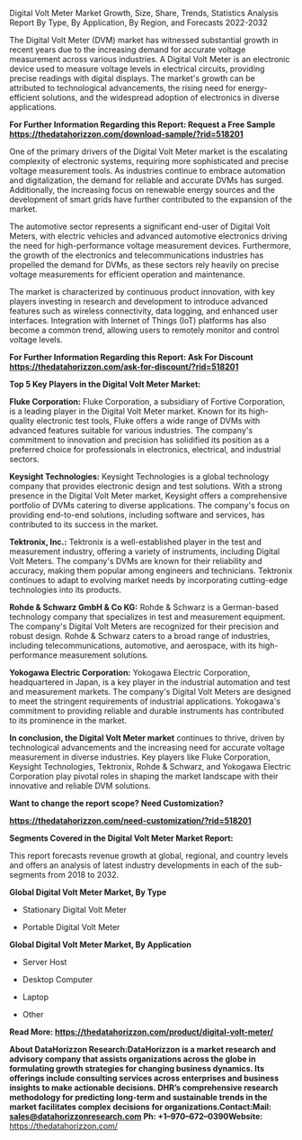 Digital Volt Meter Market Growth, Size, Share, Trends, Statistics
Analysis Report By Type, By Application, By Region, and Forecasts
2022-2032

The Digital Volt Meter (DVM) market has witnessed substantial growth in
recent years due to the increasing demand for accurate voltage
measurement across various industries. A Digital Volt Meter is an
electronic device used to measure voltage levels in electrical circuits,
providing precise readings with digital displays. The market's growth
can be attributed to technological advancements, the rising need for
energy-efficient solutions, and the widespread adoption of electronics
in diverse applications.

**For Further Information Regarding this Report: Request a Free Sample
<https://thedatahorizzon.com/download-sample/?rid=518201>**

One of the primary drivers of the Digital Volt Meter market is the
escalating complexity of electronic systems, requiring more
sophisticated and precise voltage measurement tools. As industries
continue to embrace automation and digitalization, the demand for
reliable and accurate DVMs has surged. Additionally, the increasing
focus on renewable energy sources and the development of smart grids
have further contributed to the expansion of the market.

The automotive sector represents a significant end-user of Digital Volt
Meters, with electric vehicles and advanced automotive electronics
driving the need for high-performance voltage measurement devices.
Furthermore, the growth of the electronics and telecommunications
industries has propelled the demand for DVMs, as these sectors rely
heavily on precise voltage measurements for efficient operation and
maintenance.

The market is characterized by continuous product innovation, with key
players investing in research and development to introduce advanced
features such as wireless connectivity, data logging, and enhanced user
interfaces. Integration with Internet of Things (IoT) platforms has also
become a common trend, allowing users to remotely monitor and control
voltage levels.

**For Further Information Regarding this Report: Ask For Discount
<https://thedatahorizzon.com/ask-for-discount/?rid=518201>**

**Top 5 Key Players in the Digital Volt Meter Market:**

**Fluke Corporation:** Fluke Corporation, a subsidiary of Fortive
Corporation, is a leading player in the Digital Volt Meter market. Known
for its high-quality electronic test tools, Fluke offers a wide range of
DVMs with advanced features suitable for various industries. The
company's commitment to innovation and precision has solidified its
position as a preferred choice for professionals in electronics,
electrical, and industrial sectors.

**Keysight Technologies:** Keysight Technologies is a global technology
company that provides electronic design and test solutions. With a
strong presence in the Digital Volt Meter market, Keysight offers a
comprehensive portfolio of DVMs catering to diverse applications. The
company's focus on providing end-to-end solutions, including software
and services, has contributed to its success in the market.

**Tektronix, Inc.:** Tektronix is a well-established player in the test
and measurement industry, offering a variety of instruments, including
Digital Volt Meters. The company's DVMs are known for their reliability
and accuracy, making them popular among engineers and technicians.
Tektronix continues to adapt to evolving market needs by incorporating
cutting-edge technologies into its products.

**Rohde & Schwarz GmbH & Co KG:** Rohde & Schwarz is a German-based
technology company that specializes in test and measurement equipment.
The company's Digital Volt Meters are recognized for their precision and
robust design. Rohde & Schwarz caters to a broad range of industries,
including telecommunications, automotive, and aerospace, with its
high-performance measurement solutions.

**Yokogawa Electric Corporation:** Yokogawa Electric Corporation,
headquartered in Japan, is a key player in the industrial automation and
test and measurement markets. The company's Digital Volt Meters are
designed to meet the stringent requirements of industrial applications.
Yokogawa's commitment to providing reliable and durable instruments has
contributed to its prominence in the market.

**In conclusion, the Digital Volt Meter market** continues to thrive,
driven by technological advancements and the increasing need for
accurate voltage measurement in diverse industries. Key players like
Fluke Corporation, Keysight Technologies, Tektronix, Rohde & Schwarz,
and Yokogawa Electric Corporation play pivotal roles in shaping the
market landscape with their innovative and reliable DVM solutions.

**Want to change the report scope? Need Customization?**

**<https://thedatahorizzon.com/need-customization/?rid=518201>**

**Segments Covered in the Digital Volt Meter Market Report:**

This report forecasts revenue growth at global, regional, and country
levels and offers an analysis of latest industry developments in each of
the sub-segments from 2018 to 2032.

**Global Digital Volt Meter Market, By Type**

-   Stationary Digital Volt Meter

-   Portable Digital Volt Meter

**Global Digital Volt Meter Market, By Application**

-   Server Host

-   Desktop Computer

-   Laptop

-   Other

**Read More: <https://thedatahorizzon.com/product/digital-volt-meter/>**

**About DataHorizzon Research:**DataHorizzon is a market research and
advisory company that assists organizations across the globe in
formulating growth strategies for changing business dynamics. Its
offerings include consulting services across enterprises and business
insights to make actionable decisions. DHR’s comprehensive research
methodology for predicting long-term and sustainable trends in the
market facilitates complex decisions for organizations.**Contact:Mail:**
<sales@datahorizzonresearch.com> **Ph:** +1–970–672–0390**Website:**
<https://thedatahorizzon.com/>

